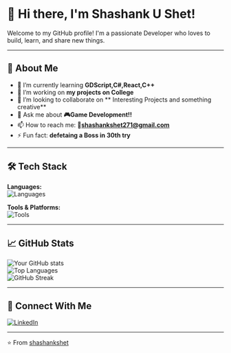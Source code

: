 # 👋 Hi there, I'm Shashank U Shet!

Welcome to my GitHub profile! I'm a passionate Developer who loves to build, learn, and share new things.

---

## 🚀 About Me

- 🌱 I’m currently learning **GDScript,C#,React,C++**
- 💼 I’m working on **my projects on College**
- 👯 I’m looking to collaborate on ** Interesting Projects and something creative**
- 💬 Ask me about **🎮Game Development!!**
- 📫 How to reach me: **📧shashankshet271@gmail.com**
- ⚡ Fun fact: **defetaing a Boss in 30th try**

---

## 🛠️ Tech Stack

**Languages:**  
![Languages](https://skillicons.dev/icons?i=php,python,java,c,html,css)



**Tools & Platforms:**  
![Tools](https://skillicons.dev/icons?i=git,github,vscode)

---

## 📈 GitHub Stats

![Your GitHub stats](https://github-readme-stats.vercel.app/api?username=shashank-121A&show_icons=true&theme=tokyonight)  
![Top Languages](https://github-readme-stats.vercel.app/api/top-langs/?username=shashank-121A&layout=compact&theme=tokyonight)  
![GitHub Streak](https://github-readme-streak-stats.herokuapp.com/?user=shashank-121A&theme=tokyonight)

---



## 🤝 Connect With Me

[![LinkedIn](https://img.shields.io/badge/LinkedIn-blue?style=for-the-badge&logo=linkedin)](https://linkedin.com/in/YOUR-LINKEDIN)  

---

⭐️ From [shashankshet](https://github.com/shashank-121A)
